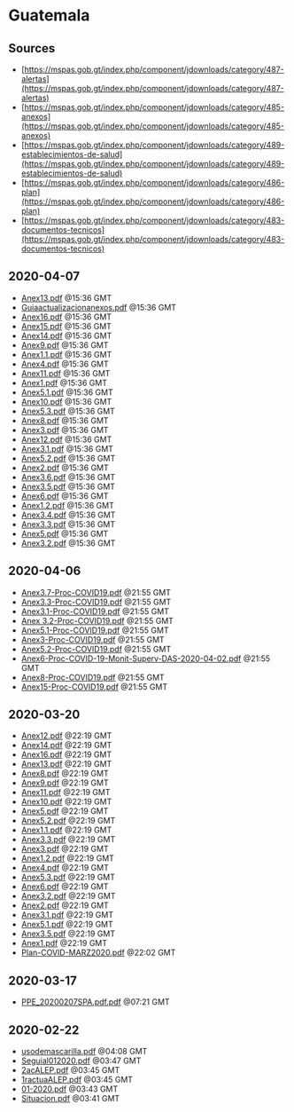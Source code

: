# Guatemala

## Sources

* [https://mspas.gob.gt/index.php/component/jdownloads/category/487-alertas](https://mspas.gob.gt/index.php/component/jdownloads/category/487-alertas)
* [https://mspas.gob.gt/index.php/component/jdownloads/category/485-anexos](https://mspas.gob.gt/index.php/component/jdownloads/category/485-anexos)
* [https://mspas.gob.gt/index.php/component/jdownloads/category/489-establecimientos-de-salud](https://mspas.gob.gt/index.php/component/jdownloads/category/489-establecimientos-de-salud)
* [https://mspas.gob.gt/index.php/component/jdownloads/category/486-plan](https://mspas.gob.gt/index.php/component/jdownloads/category/486-plan)
* [https://mspas.gob.gt/index.php/component/jdownloads/category/483-documentos-tecnicos](https://mspas.gob.gt/index.php/component/jdownloads/category/483-documentos-tecnicos)


## 2020-04-07

* [Anex13.pdf](01d6fdbab877f9b9da7c29bd969c802bec519dfa/file.pdf) @15:36 GMT
* [Guiaactualizacionanexos.pdf](112bb0bb663ec8ec9a7cfb53ec80acc5af6a714a/file.pdf) @15:36 GMT
* [Anex16.pdf](03e5a34b1a835b71ec63d9b3a5a7523941dbf577/file.pdf) @15:36 GMT
* [Anex15.pdf](d8c9526450d3d743ce52c47de2353f69d93f87ce/file.pdf) @15:36 GMT
* [Anex14.pdf](48a4bb34ea4480c4314ca7b9ec0c691adb4ee0de/file.pdf) @15:36 GMT
* [Anex9.pdf](bba8aec772a7b1d26b54537dcbd08f4a5b4ca22b/file.pdf) @15:36 GMT
* [Anex1.1.pdf](84fbee5fd6905e4d19878dfe50950ec2278835d4/file.pdf) @15:36 GMT
* [Anex4.pdf](8f38e48477757b90348a70a6f7b4751dce39ca23/file.pdf) @15:36 GMT
* [Anex11.pdf](91c231fe36b6840a6473860fa260c530d5895c51/file.pdf) @15:36 GMT
* [Anex1.pdf](93641e3ec10a91b714bc59ae26dcf6912f71de80/file.pdf) @15:36 GMT
* [Anex5.1.pdf](9a843064e791f774fed9451dc5cbd9abd595eb0c/file.pdf) @15:36 GMT
* [Anex10.pdf](b8fb9f5bf963e15969119419c30586976d953ac5/file.pdf) @15:36 GMT
* [Anex5.3.pdf](c6caacf2df5ced9c683eefea5f523d0a731f43f4/file.pdf) @15:36 GMT
* [Anex8.pdf](c382e408b65d30c8e5ac39c015eb555c98bbbfe2/file.pdf) @15:36 GMT
* [Anex3.pdf](7727b71dce531d1e0bfee3cc01bf2833f983871a/file.pdf) @15:36 GMT
* [Anex12.pdf](c745e692a69e3a32ba230c9e162ba5e840e35568/file.pdf) @15:36 GMT
* [Anex3.1.pdf](d4d63a27e43353ffa701d8157f2405bd4ccfa5f1/file.pdf) @15:36 GMT
* [Anex5.2.pdf](d7ad11e5d4606e3eacf2803219470ac4c9df6d89/file.pdf) @15:36 GMT
* [Anex2.pdf](e205623f217be5eb9042d06b570798617ff34ab0/file.pdf) @15:36 GMT
* [Anex3.6.pdf](e6a00f0b819dc5305e3e73987504ec0a1500c0cc/file.pdf) @15:36 GMT
* [Anex3.5.pdf](ed705a1f309a5b19c10b5ea288d74c8f3cf54d63/file.pdf) @15:36 GMT
* [Anex6.pdf](f8f0220362be7a305bc754cc2f1d8b1c61feef62/file.pdf) @15:36 GMT
* [Anex1.2.pdf](795f5a4499e2ee4959a763c02fb6ef9b26df85a2/file.pdf) @15:36 GMT
* [Anex3.4.pdf](fede6ad7422136199e9407e07795ab47a6f8f49d/file.pdf) @15:36 GMT
* [Anex3.3.pdf](6e63ae581c8ddb6fbaf078f610758e6427b6f2b7/file.pdf) @15:36 GMT
* [Anex5.pdf](6988aa38cc3ab6513f7a97ab5241f607b6efc808/file.pdf) @15:36 GMT
* [Anex3.2.pdf](407761787ff51cf04cfdd9647ce44763669eb3f0/file.pdf) @15:36 GMT

## 2020-04-06

* [Anex3.7-Proc-COVID19.pdf](b05d126fa0440368b5f0138cb6ab58598d72cb63/file.pdf) @21:55 GMT
* [Anex3.3-Proc-COVID19.pdf](fc55f09177d476f297f256d845fb9005b846aab4/file.pdf) @21:55 GMT
* [Anex3.1-Proc-COVID19.pdf](134844c2dea395663a99716979912c0a8436917c/file.pdf) @21:55 GMT
* [Anex 3.2-Proc-COVID19.pdf](1a18d710a8f4c5d394bfd7045381874481c8d1ae/file.pdf) @21:55 GMT
* [Anex5.1-Proc-COVID19.pdf](783a35a4cb6656dbea8b577ef546110bd71731f5/file.pdf) @21:55 GMT
* [Anex3-Proc-COVID19.pdf](44d57667bcfdc16f1acfceee61a741c6257c8e7b/file.pdf) @21:55 GMT
* [Anex5.2-Proc-COVID19.pdf](51d5c4ad5c88e5fb07a75d46fac6db23eacc74d5/file.pdf) @21:55 GMT
* [Anex6-Proc-COVID-19-Monit-Superv-DAS-2020-04-02.pdf](b3b2c6df200d595f7bad2e1482d6d948022476ae/file.pdf) @21:55 GMT
* [Anex8-Proc-COVID19.pdf](8e2d7f08c44a6629ed0b113d2706aaf8a2876593/file.pdf) @21:55 GMT
* [Anex15-Proc-COVID19.pdf](62b3db82d8d3d48e483d44c837d809659e9c1b4b/file.pdf) @21:55 GMT

## 2020-03-20

* [Anex12.pdf](5d24250a7abab83dadb8af8457fb3bf9524a2bb9/file.pdf) @22:19 GMT
* [Anex14.pdf](cbe395c880f9ae997b53be0b0a4343706d596d66/file.pdf) @22:19 GMT
* [Anex16.pdf](3c2daa78df65d14f9b2c618724c84843a6a92a05/file.pdf) @22:19 GMT
* [Anex13.pdf](68ba327b91c994765f473703b8c80376696fbb1f/file.pdf) @22:19 GMT
* [Anex8.pdf](e50189960e11efacb7e6e9b9a956948cc8082c8e/file.pdf) @22:19 GMT
* [Anex9.pdf](7429bdf703fdf6c5a69e10ab3f401d119726a590/file.pdf) @22:19 GMT
* [Anex11.pdf](673e654dbe671db91f5d080c528380a97f34fc1e/file.pdf) @22:19 GMT
* [Anex10.pdf](2cf7bbc18a401758ba4d2692959f51f6aa60b387/file.pdf) @22:19 GMT
* [Anex5.pdf](9644cb0448c9795b6a4aa04b9953c64ad13dab49/file.pdf) @22:19 GMT
* [Anex5.2.pdf](ef8b473b10f20b304c8b8e44c6aee8234c2a3b97/file.pdf) @22:19 GMT
* [Anex1.1.pdf](ec2c0eefbe07c1a72339859bb12b225470ca7172/file.pdf) @22:19 GMT
* [Anex3.3.pdf](12ae5f85b6e297252fc98af8c3c4dad7d39dce1c/file.pdf) @22:19 GMT
* [Anex3.pdf](73f879840e1cc6bf19527eb8e9501f5a26216134/file.pdf) @22:19 GMT
* [Anex1.2.pdf](74486e86e0ea921ab8d082350693103d9cb2096e/file.pdf) @22:19 GMT
* [Anex4.pdf](fe9c4292a5dbe8107db82fd5d7f8c33b03ee2950/file.pdf) @22:19 GMT
* [Anex5.3.pdf](1f1c977799f722f5c8ff03772a2261ada0b71d36/file.pdf) @22:19 GMT
* [Anex6.pdf](cea8d9d31a66c3faa92fedd80bd661701c59f8ee/file.pdf) @22:19 GMT
* [Anex3.2.pdf](d50c8b45a4f89815a395cc8cfa58c4549632f29a/file.pdf) @22:19 GMT
* [Anex2.pdf](3ca739a96898ba059feee2bb11aa7de1136d4b06/file.pdf) @22:19 GMT
* [Anex3.1.pdf](bf4d4611b79676f3be0957e940e3fb35941635d5/file.pdf) @22:19 GMT
* [Anex5.1.pdf](84f67ff90ae54f0551a26d51f9984be50772e9ec/file.pdf) @22:19 GMT
* [Anex3.5.pdf](a5132adc641e9b15e8361760a0fc1f227b57d8a4/file.pdf) @22:19 GMT
* [Anex1.pdf](bc9bd640469fca577ab2f2faeff302525d503a51/file.pdf) @22:19 GMT
* [Plan-COVID-MARZ2020.pdf](150b130fa39d64d932e4efe9bc9ed8deb824057d/file.pdf) @22:02 GMT

## 2020-03-17

* [PPE\_20200207SPA.pdf.pdf](6ee5a1980faa415a2f78eb20cf70084c1d88c3af/file.pdf) @07:21 GMT

## 2020-02-22

* [usodemascarilla.pdf](54b40226874c365aa59c0fdccd41f272d3568b98/file.pdf) @04:08 GMT
* [Seguial012020.pdf](574029bd0e037f02f20d2bf7cbee3d88e8a086e3/file.pdf) @03:47 GMT
* [2acALEP.pdf](fa63106ade0cc1f9de222e83bd049b1cdfbb0040/file.pdf) @03:45 GMT
* [1ractuaALEP.pdf](5fe526c467891c33dffc35516007722b51011c7e/file.pdf) @03:45 GMT
* [01-2020.pdf](1e2af8017a4a0f5f1f7c7095b3a13c4577b0eacc/file.pdf) @03:43 GMT
* [Situacion.pdf](9bbc44ce99d1d37e6534e381b80ca7fd89dfda80/file.pdf) @03:41 GMT
